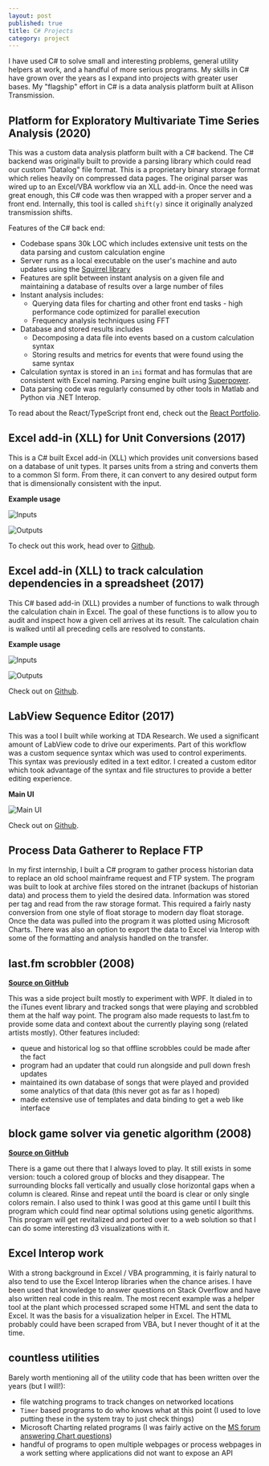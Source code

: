 ```yaml
---
layout: post
published: true
title: C# Projects
category: project
---
```


I have used C# to solve small and interesting problems, general utility helpers at work, and a handful of more serious programs. My skills in C# have grown over the years as I expand into projects with greater user bases. My "flagship" effort in C# is a data analysis platform built at Allison Transmission.

## Platform for Exploratory Multivariate Time Series Analysis (2020)

This was a custom data analysis platform built with a C# backend. The C# backend was originally built to provide a parsing library which could read our custom "Datalog" file format. This is a proprietary binary storage format which relies heavily on compressed data pages. The original parser was wired up to an Excel/VBA workflow via an XLL add-in. Once the need was great enough, this C# code was then wrapped with a proper server and a front end. Internally, this tool is called `shift(y)` since it originally analyzed transmission shifts.

Features of the C# back end:

- Codebase spans 30k LOC which includes extensive unit tests on the data parsing and custom calculation engine
- Server runs as a local executable on the user's machine and auto updates using the [Squirrel library](https://github.com/Squirrel/Squirrel.Windows)
- Features are split between instant analysis on a given file and maintaining a database of results over a large number of files
- Instant analysis includes:
  - Querying data files for charting and other front end tasks - high performance code optimized for parallel execution
  - Frequency analysis techniques using FFT
- Database and stored results includes
  - Decomposing a data file into events based on a custom calculation syntax
  - Storing results and metrics for events that were found using the same syntax
- Calculation syntax is stored in an `ini` format and has formulas that are consistent with Excel naming. Parsing engine built using [Superpower](https://github.com/datalust/superpower).
- Data parsing code was regularly consumed by other tools in Matlab and Python via .NET Interop.

To read about the React/TypeScript front end, check out the [React Portfolio](/projects/react-portfolio).

## Excel add-in (XLL) for Unit Conversions (2017)

This is a C# built Excel add-in (XLL) which provides unit conversions based on a database of unit types. It parses units from a string and converts them to a common SI form. From there, it can convert to any desired output form that is dimensionally consistent with the input.

**Example usage**

![Inputs](https://raw.githubusercontent.com/byronwall/excel-unit-converter/master/ExcelUnitConverter/docs/images/usage.png)

![Outputs](https://raw.githubusercontent.com/byronwall/excel-unit-converter/master/ExcelUnitConverter/docs/images/usage2.png)

To check out this work, head over to [Github](https://github.com/byronwall/excel-unit-converter).

## Excel add-in (XLL) to track calculation dependencies in a spreadsheet (2017)

This C# based add-in (XLL) provides a number of functions to walk through the calculation chain in Excel. The goal of these functions is to allow you to audit and inspect how a given cell arrives at its result. The calculation chain is walked until all preceding cells are resolved to constants.

**Example usage**

![Inputs](https://raw.githubusercontent.com/byronwall/excel-formula-tracking/master/docs/input.png)

![Outputs](https://raw.githubusercontent.com/byronwall/excel-formula-tracking/master/docs/output.png)

Check out on [Github](https://github.com/byronwall/excel-formula-tracking).

## LabView Sequence Editor (2017)

This was a tool I built while working at TDA Research. We used a significant amount of LabView code to drive our experiments. Part of this workflow was a custom sequence syntax which was used to control experiments. This syntax was previously edited in a text editor. I created a custom editor which took advantage of the syntax and file structures to provide a better editing experience.

**Main UI**

![Main UI](https://raw.githubusercontent.com/byronwall/labview-sequence-editor/master/docs/main_editor.png)

Check out on [Github](https://github.com/byronwall/labview-sequence-editor).

## Process Data Gatherer to Replace FTP

In my first internship, I built a C# program to gather process historian data to replace an old school mainframe request and FTP system. The program was built to look at archive files stored on the intranet (backups of historian data) and process them to yield the desired data. Information was stored per tag and read from the raw storage format. This required a fairly nasty conversion from one style of float storage to modern day float storage. Once the data was pulled into the program it was plotted using Microsoft Charts. There was also an option to export the data to Excel via Interop with some of the formatting and analysis handled on the transfer.

## last.fm scrobbler (2008)

[**Source on GitHub**](https://github.com/byronwall/last-fm-scrobbler)

This was a side project built mostly to experiment with WPF. It dialed in to the iTunes event library and tracked songs that were playing and scrobbled them at the half way point. The program also made requests to last.fm to provide some data and context about the currently playing song (related artists mostly). Other features included:

- queue and historical log so that offline scrobbles could be made after the fact
- program had an updater that could run alongside and pull down fresh updates
- maintained its own database of songs that were played and provided some analytics of that data (this never got as far as I hoped)
- made extensive use of templates and data binding to get a web like interface

## block game solver via genetic algorithm (2008)

[**Source on GitHub**](https://github.com/byronwall/BlockGameSolver)

There is a game out there that I always loved to play. It still exists in some version: touch a colored group of blocks and they disappear. The surrounding blocks fall vertically and usually close horizontal gaps when a column is cleared. Rinse and repeat until the board is clear or only single colors remain. I also used to think I was good at this game until I built this program which could find near optimal solutions using genetic algorithms. This program will get revitalized and ported over to a web solution so that I can do some interesting d3 visualizations with it.

## Excel Interop work

With a strong background in Excel / VBA programming, it is fairly natural to also tend to use the Excel Interop libraries when the chance arises. I have been used that knowledge to answer questions on Stack Overflow and have also written real code in this realm. The most recent example was a helper tool at the plant which processed scraped some HTML and sent the data to Excel. It was the basis for a visualization helper in Excel. The HTML probably could have been scraped from VBA, but I never thought of it at the time.

## countless utilities

Barely worth mentioning all of the utility code that has been written over the years (but I will!):

- file watching programs to track changes on networked locations
- `Timer` based programs to do who knows what at this point (I used to love putting these in the system tray to just check things)
- Microsoft Charting related programs (I was fairly active on the [MS forum answering Chart questions](https://social.msdn.microsoft.com/profile/byron%20wall/?ws=usercard-mini))
- handful of programs to open multiple webpages or process webpages in a work setting where applications did not want to expose an API
